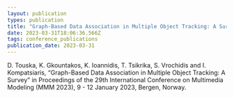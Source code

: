 ```yaml
---
layout: publication
types: publication
title: "Graph-Based Data Association in Multiple Object Tracking: A Survey"
date: 2023-03-31T18:06:36.566Z
tags: conference_publications
publication_date: 2023-03-31
---
```

<!--StartFragment-->

D. Touska, K. Gkountakos, K. Ioannidis, T. Tsikrika, S. Vrochidis and I.  Kompatsiaris, “Graph-Based Data Association in Multiple Object Tracking: A Survey” in Proceedings of the 29th International Conference on Multimedia Modeling (MMM 2023), 9 - 12 January 2023, Bergen, Norway.

<!--EndFragment-->